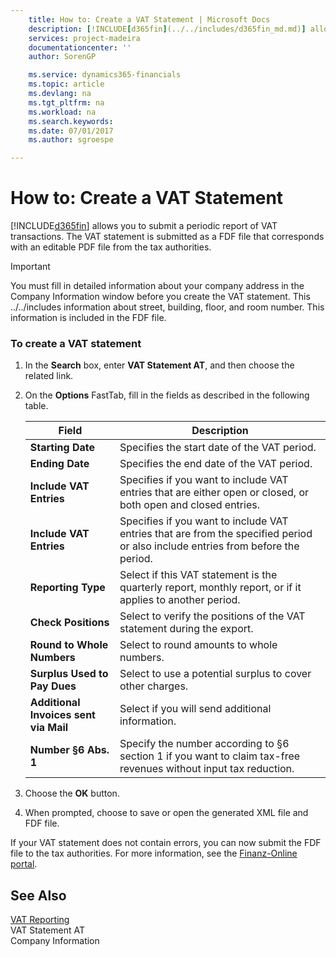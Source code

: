 ```yaml
---
    title: How to: Create a VAT Statement | Microsoft Docs
    description: [!INCLUDE[d365fin](../../includes/d365fin_md.md)] allows you to submit a periodic report of VAT transactions. The VAT statement is submitted as a FDF file that corresponds with an editable PDF file from the tax authorities.
    services: project-madeira
    documentationcenter: ''
    author: SorenGP

    ms.service: dynamics365-financials
    ms.topic: article
    ms.devlang: na
    ms.tgt_pltfrm: na
    ms.workload: na
    ms.search.keywords:
    ms.date: 07/01/2017
    ms.author: sgroespe

---
```

# How to: Create a VAT Statement
[!INCLUDE[d365fin](../../includes/d365fin_md.md)] allows you to submit a periodic report of VAT transactions. The VAT statement is submitted as a FDF file that corresponds with an editable PDF file from the tax authorities.  
  
> [!IMPORTANT]  
>  You must fill in detailed information about your company address in the Company Information window before you create the VAT statement. This ../../includes information about street, building, floor, and room number. This information is included in the FDF file.  
  
### To create a VAT statement  
  
1.  In the **Search** box, enter **VAT Statement AT**, and then choose the related link.  
  
2.  On the **Options** FastTab, fill in the fields as described in the following table.  
  
    |Field|Description|  
    |---------------------------------|---------------------------------------|  
    |**Starting Date**|Specifies the start date of the VAT period.|  
    |**Ending Date**|Specifies the end date of the VAT period.|  
    |**Include VAT Entries**|Specifies if you want to include VAT entries that are either open or closed, or both open and closed entries.|  
    |**Include VAT Entries**|Specifies if you want to include VAT entries that are from the specified period or also include entries from before the period.|  
    |**Reporting Type**|Select if this VAT statement is the quarterly report, monthly report, or if it applies to another period.|  
    |**Check Positions**|Select to verify the positions of the VAT statement during the export.|  
    |**Round to Whole Numbers**|Select to round amounts to whole numbers.|  
    |**Surplus Used to Pay Dues**|Select to use a potential surplus to cover other charges.|  
    |**Additional Invoices sent via Mail**|Select if you will send additional information.|  
    |**Number §6 Abs. 1**|Specify the number according to §6 section 1 if you want to claim tax-free revenues without input tax reduction.|  
  
3.  Choose the **OK** button.  
  
4.  When prompted, choose to save or open the generated XML file and FDF file.  
  
 If your VAT statement does not contain errors, you can now submit the FDF file to the tax authorities. For more information, see the [Finanz-Online portal](http://go.microsoft.com/fwlink/?LinkId=239929).  
  
## See Also  
 [VAT Reporting](vat-reporting.md)   
 VAT Statement AT   
 Company Information